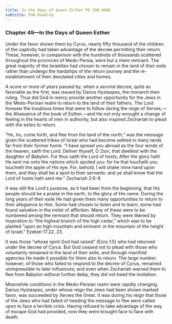 ```yaml
---
title: In the Days of Queen Esther PK 598-600b
subtitle: EGW Reading
---
```


### Chapter 49—In the Days of Queen Esther

Under the favor shown them by Cyrus, nearly fifty thousand of the children of the captivity had taken advantage of the decree permitting their return. These, however, in comparison with the hundreds of thousands scattered throughout the provinces of Medo-Persia, were but a mere remnant. The great majority of the Israelites had chosen to remain in the land of their exile rather than undergo the hardships of the return journey and the re-establishment of their desolated cities and homes.

A score or more of years passed by, when a second decree, quite as favorable as the first, was issued by Darius Hystaspes, the monarch then ruling. Thus did God in mercy provide another opportunity for the Jews in the Medo-Persian realm to return to the land of their fathers. The Lord foresaw the troublous times that were to follow during the reign of Xerxes,—the Ahasuerus of the book of Esther,—and He not only wrought a change of feeling in the hearts of men in authority, but also inspired Zechariah to plead with the exiles to return.

“Ho, ho, come forth, and flee from the land of the north,” was the message given the scattered tribes of Israel who had become settled in many lands far from their former home. “I have spread you abroad as the four winds of the heaven, saith the Lord. Deliver thyself, O Zion, that dwellest with the daughter of Babylon. For thus saith the Lord of hosts; After the glory hath He sent me unto the nations which spoiled you: for he that toucheth you toucheth the apple of His eye. For, behold, I will shake mine hand upon them, and they shall be a spoil to their servants: and ye shall know that the Lord of hosts hath sent me.” Zechariah 2:6-9.

It was still the Lord's purpose, as it had been from the beginning, that His people should be a praise in the earth, to the glory of His name. During the long years of their exile He had given them many opportunities to return to their allegiance to Him. Some had chosen to listen and to learn; some had found salvation in the midst of affliction. Many of these were to be numbered among the remnant that should return. They were likened by Inspiration to “the highest branch of the high cedar,” which was to be planted “upon an high mountain and eminent: in the mountain of the height of Israel.” Ezekiel 17:22, 23.

It was those “whose spirit God had raised” (Ezra 1:5) who had returned under the decree of Cyrus. But God ceased not to plead with those who voluntarily remained in the land of their exile, and through manifold agencies He made it possible for them also to return. The large number, however, of those who failed to respond to the decree of Cyrus, remained unimpressible to later influences; and even when Zechariah warned them to flee from Babylon without further delay, they did not heed the invitation.

Meanwhile conditions in the Medo-Persian realm were rapidly changing. Darius Hystaspes, under whose reign the Jews had been shown marked favor, was succeeded by Xerxes the Great. It was during his reign that those of the Jews who had failed of heeding the message to flee were called upon to face a terrible crisis. Having refused to take advantage of the way of escape God had provided, now they were brought face to face with death.